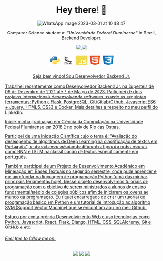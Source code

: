 
<h1 align="center"> Hey there! 🤘 </h1>

<div align="center">
  
  ![WhatsApp Image 2023-03-01 at 10 48 47](https://user-images.githubusercontent.com/43455579/222157633-ce084849-f691-483a-9639-5d50927795c3.jpeg)

  <p align="center">Computer Science student at <i>"Universidade Federal Fluminense"</i> in Brazil, Backend Developer.</p>
  
  <div>
    <a href="https://github.com/Felipeixotont">
    <img height="180em" src="https://github-readme-stats.vercel.app/api?username=felipeixotont&show_icons=true&theme=dracula&include_all_commits=true&count_private=true"/>
    <img height="180em" src="https://github-readme-stats.vercel.app/api/top-langs/?username=felipeixotont&layout=compact&langs_count=7&theme=dracula"/>
  </div>
  <br>
  <div align="center">
    <img align="center" alt="Lipe-Python" height="30" width="40" src="https://raw.githubusercontent.com/devicons/devicon/master/icons/python/python-original.svg">
    <img align="center" alt="Lipe-Flask" height="30" width="40" src="https://raw.githubusercontent.com/yunaranyancat/yunaranyancat/master/images/flask.png"> 
    <img align="center" alt="Lipe-Js" height="30" width="40" src="https://raw.githubusercontent.com/devicons/devicon/master/icons/javascript/javascript-plain.svg">
    <img align="center" alt="Lipe-HTML" height="30" width="40" src="https://raw.githubusercontent.com/devicons/devicon/master/icons/html5/html5-original.svg">
    <img align="center" alt="Lipe-CSS" height="30" width="40" src="https://raw.githubusercontent.com/devicons/devicon/master/icons/css3/css3-original.svg">
  </div>
</div>

##
  <div align="center">Seja bem vindo! Sou Desenvolvedor Backend Jr.</div><br>
Trabalhei recentemente como Desenvolvedor Backend Jr. na Superteia de 09 de Dezembro de 2021 até 2 de Março de 2023.
Participei de dois projetos internacionais desenvolvendo softwares usando as seguintes ferramentas: Python e Flask, PostgreSQL, Git/Gitlab/Github, Javascript ES6 + Jquery, HTML5, CSS3 e Docker.
Mais detalhes a respeito no meu perfil do LinkedIn.

Iniciei minha graduação em Ciência da Computação na Universidade Federal Fluminense em 2018.2 no polo de Rio das Ostras.

Participei de uma Iniciação Científica cujo o tema é: "Avaliação do desempenho de algoritmos de Deep Learning na classificação de textos em Português", onde estamos estudando diferentes tipos de redes neurais como RNN e LSTM na classificação de textos especificamente em português.

Também participei de um Projeto de Desenvolvimento Acadêmico em Mineração em Bases Textuais no segundo semestre, onde pude aprender e me aprofundar na linguagem de programação Python (uma das minhas principais ferramentas hoje). Nesse projeto desenvolvemos tutoriais de programação com o objetivo de serem ministrados a alunos de ensino fundamental/médio de colégios públicos afim de iniciarem os jovens ao mundo da programação. Eu fiquei encarregado de criar um tutorial de programação básico em Python e um tutorial de introdução ao algoritmo SVM (Support Vector Machine) que se encontram aqui no meu Github.

Estudo por conta própria Desenvolvimento Web e uso tecnologias como Python, Javascript, React, Flask, Django, HTML, CSS, SQLAlchemy, Git e GitHub e etc.
###### Feel free to follow me on:
<div align="center"> 
  <a href="https://instagram.com/felipeixotont" target="_blank"><img src="https://img.shields.io/badge/-Instagram-%23E4405F?style=for-the-badge&logo=instagram&logoColor=white" target="_blank"></a>
  <a href = "mailto:felipeneto@id.uff.br"><img src="https://img.shields.io/badge/-Gmail-%23333?style=for-the-badge&logo=gmail&logoColor=white" target="_blank"></a>
  <a href="https://www.linkedin.com/in/felipe-peixoto-459735202/" target="_blank"><img src="https://img.shields.io/badge/-LinkedIn-%230077B5?style=for-the-badge&logo=linkedin&logoColor=white" target="_blank"></a>
  
</div>  

